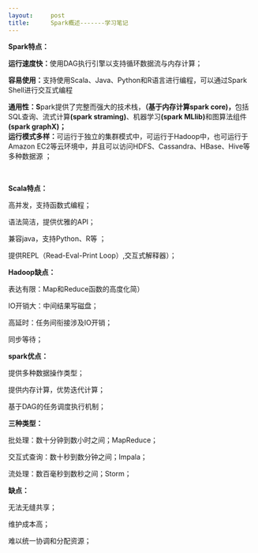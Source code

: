 ```yaml
---
layout:     post
title:      Spark概述-------学习笔记
---
```

<div id="article_content" class="article_content clearfix csdn-tracking-statistics" data-pid="blog" data-mod="popu_307" data-dsm="post">
								            <link rel="stylesheet" href="https://csdnimg.cn/release/phoenix/template/css/ck_htmledit_views-f76675cdea.css">
						<div class="htmledit_views" id="content_views">
                <p><strong>Spark特点：</strong></p><p><strong>运行速度快：</strong>使用DAG执行引擎以支持循环数据流与内存计算；</p><p><strong>容易使用：</strong>支持使用Scala、Java、Python和R语言进行编程，可以通过Spark Shell进行交互式编程 </p><strong>通用性：S</strong>park提供了完整而强大的技术栈，<strong>（基于内存计算spark core)，</strong>包括SQL查询、流式计算<strong>(spark straming)</strong>、机器学习<strong>(spark MLlib)</strong>和图算法组件<strong>(spark graphX)；<br>运行模式多样：</strong>可运行于独立的集群模式中，可运行于Hadoop中，也可运行于Amazon EC2等云环境中，并且可以访问HDFS、Cassandra、HBase、Hive等多种数据源 ；<p><br></p><p><strong>Scala特点：</strong></p><p>高并发，支持函数式编程；</p><p>语法简洁，提供优雅的API；</p><p>兼容java，支持Python、R等 ；</p><p>提供REPL（Read-Eval-Print Loop）,交互式解释器）；</p><p><strong>Hadoop缺点：</strong></p><p>表达有限：Map和Reduce函数的高度化简）</p><p>IO开销大：中间结果写磁盘；</p><p>高延时：任务间衔接涉及IO开销；</p><p>同步等待；</p><p><strong>spark优点：</strong></p><p>提供多种数据操作类型；</p><p>提供内存计算，优势迭代计算；</p><p>基于DAG的任务调度执行机制；</p><p><strong>三种类型：</strong></p><p>批处理：数十分钟到数小时之间；MapReduce；</p><p>交互式查询：数十秒到数分钟之间；Impala；</p><p>流处理：数百毫秒到数秒之间；Storm；</p><p><strong>缺点：</strong></p><p>无法无缝共享；</p><p>维护成本高；</p><p>难以统一协调和分配资源；</p><p><img src="https://img-blog.csdn.net/20180323114151542?watermark/2/text/aHR0cHM6Ly9ibG9nLmNzZG4ubmV0L1BlaXhpblll/font/5a6L5L2T/fontsize/400/fill/I0JBQkFCMA==/dissolve/70" alt=""><br></p><p><br></p>            </div>
                </div>